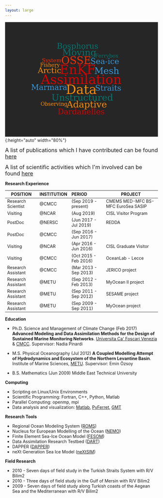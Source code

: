 ```yaml
---
layout: large
---
```

![](../pics/wordcloud.png){:height="auto" width="80%"}

<font size="+1">A list of publications which I have contributed can be found <a href="/research/publication">here <br></a></font>

<font size="+1">A list of scientific activities which I'm involved can be found <a href="/calendar/index">here</a></font>

**Research Experience**

| POSITION             | INSTITUTION |  PERIOD              |   PROJECT           |
|----------------------|:------------|:---------------------|---------------------|
| Research  Scientist  | @CMCC       | (Sep 2019 - present) | CMEMS MED-MFC BS-MFC EuroSea SASIP|
| Visiting             | @NCAR       | (Aug 2019)           | CISL Visitor Program|
| PostDoc              | @NERSC      | (Jun 2017 - Jul 2019)| REDDA |
| PostDoc              | @CMCC       | (Sep 2016 - Jun 2017)||
| Visiting             | @NCAR       | (Apr 2016 - Jun 2016)| CISL Graduate Visitor|
| Visiting             | @CMCC       | (Oct 2015 - Feb 2016)| OceanLab - Lecce|
| Research Assistant   | @CMCC       | (Mar 2013 - Sep 2013)| JERICO project|
| Research Assistant   | @METU       | (Sep 2012 - Feb 2013)| MyOcean II project|
| Research Assistant   | @METU       | (Sep 2011 - Sep 2012)| SESAME project|
| Research Assistant   | @METU       | (Sep 2009 - Sep 2011)| MyOcean project|

**Education**

- Ph.D. Science and Management of Climate Change (Feb 2017) **Advanced Modeling and Data Assimilation Methods for the Design of Sustained Marine Monitoring Networks**. [Universita Ca' Foscari Venezia](https://unive.it) & [CMCC](https://cmcc.it). Supervisor: Nadia Pinardi

- M.S. Physical Oceanography (Jul 2012) **A Coupled Modelling Attempt of Hydrodynamics and Ecosystem of the Northern Levantine Basin**. Institute of Marine Sciences, [METU](https://metu.edu.tr). Supervisor: Emin Özsoy

- B.S. Mathematics (Jun 2009) Middle East Technical University

**Computing**

- Scripting on Linux/Unix Environments
- Scientific Programming: Fortran, C\+\+, Python, Matlab
- Parallel Computing: openmp, mpi
- Data analysis and visualization: [Matlab](https://www.mathworks.com),
  [PyFerret](https://ferret.pmel.noaa.gov/Ferret/documentation/pyferret),
[GMT](http://gmt.soest.hawaii.edu)

**Research Tools**

- Regional Ocean Modeling System ([ROMS](https://www.myroms.org))
- Nucleus for European Modelling of the Ocean ([NEMO](https://www.nemo-ocean.eu))
- Finite Element Sea-Ice Ocean Model ([FESOM](https://fesom.de))
- Data Assimilation Research Testbed ([DART](http://www.image.ucar.edu/DAReS/DART))
- DAPPER ([DAPPER](https://github.com/nansencenter/DAPPER))
- neXt Generation Sea Ice Model ([neXtSIM](https://www.nersc.no/group/sea-ice-modelling))

**Field Research**

- 2010 - Seven days of field study in the Turkish Straits System with R/V Bilim2
- 2010 - Three days of field study in the Gulf of Mersin with R/V Bilim2
- 2009 - Seven days of field study along Turkish coasts of the Aegean Sea and the Mediterranean with R/V Bilim2
